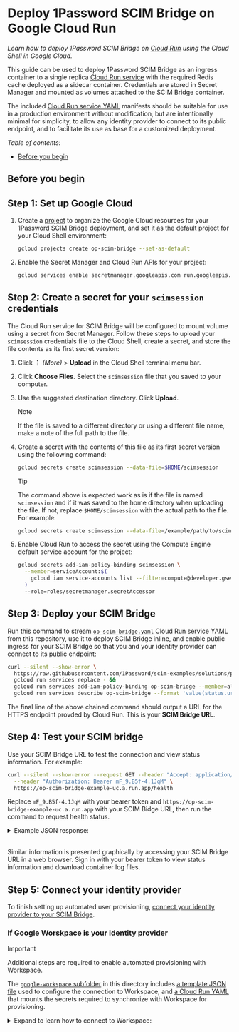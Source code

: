 # Deploy 1Password SCIM Bridge on Google Cloud Run

_Learn how to deploy 1Password SCIM Bridge on [Cloud Run](https://cloud.google.com/run/docs/overview/what-is-cloud-run) using the Cloud Shell in Google Cloud._

This guide can be used to deploy 1Password SCIM Bridge as an ingress container to a single replica [Cloud Run service](https://cloud.google.com/run/docs/overview/what-is-cloud-run#services) with the required Redis cache deployed as a sidecar container. Credentials are stored in Secret Manager and mounted as volumes attached to the SCIM Bridge container.

The included [Cloud Run service YAML](https://cloud.google.com/run/docs/reference/yaml/v1#service) manifests should be suitable for use in a production environment without modification, but are intentionally minimal for simplicity, to allow any identity provider to connect to its public endpoint, and to facilitate its use as base for a customized deployment.

*Table of contents:*

- [Before you begin](#before-you-begin)

<!-- !TODO: Complete ToC  -->

## Before you begin

<!-- !TODO: Document prereqs  -->

## Step 1: Set up Google Cloud

1. Create a [project](https://cloud.google.com/docs/overview#projects) to organize the Google Cloud resources for your 1Password SCIM Bridge deployment, and set it as the default project for your Cloud Shell environment:

    ```sh
    gcloud projects create op-scim-bridge --set-as-default
    ```

2. Enable the Secret Manager and Cloud Run APIs for your project:

    ```sh
    gcloud services enable secretmanager.googleapis.com run.googleapis.com
    ```

## Step 2: Create a secret for your `scimsession` credentials

The Cloud Run service for SCIM Bridge will be configured to mount volume using a secret from Secret Manager. Follow these steps to upload your `scimsession` credentials file to the Cloud Shell, create a secret, and store the file contents as its first secret version:

1. Click **⋮** _(More)_ > **Upload** in the Cloud Shell terminal menu bar.
2. Click **Choose Files**. Select the `scimsession` file that you saved to your computer.
3. Use the suggested destination directory. Click **Upload**.

    > [!NOTE]
    > If the file is saved to a different directory or using a different file name, make a note of the full path to
    > the file.

4. Create a secret with the contents of this file as its first secret version using the following command:

    ```sh
    gcloud secrets create scimsession --data-file=$HOME/scimsession
    ```

    > [!TIP]
    > The command above is expected work as is if the file is named `scimsession` and if it was saved to the home
    > directory when uploading the file. If not, replace `$HOME/scimsession` with the actual path to the file. For
    > example:
    >
    > ```sh
    > gcloud secrets create scimsession --data-file=/example/path/to/scimsession.file
    > ```

5. Enable Cloud Run to access the secret using the Compute Engine default service account for the project:

    ```sh
    gcloud secrets add-iam-policy-binding scimsession \
      --member=serviceAccount:$(
        gcloud iam service-accounts list --filter=compute@developer.gserviceaccount.com --format=value(email)
      )
      --role=roles/secretmanager.secretAccessor
    ```

## Step 3: Deploy your SCIM Bridge

Run this command to stream [`op-scim-bridge.yaml`](./op-scim-bridge.yaml) Cloud Run service YAML from this repository, use it to deploy SCIM Bridge inline, and enable public ingress for your SCIM Bridge so that you and your identity provider can connect to its public endpoint:

```sh
curl --silent --show-error \
  https://raw.githubusercontent.com/1Password/scim-examples/solutions/pike/google-cloud-run/beta/google-cloud-run/op-scim-bridge.yaml |
  gcloud run services replace - &&
  gcloud run services add-iam-policy-binding op-scim-bridge --member=allUsers --role=roles/run.invoker &&
  gcloud run services describe op-scim-bridge --format 'value(status.url)'
```

<!-- !TODO: Replace the URL above with the link to its path when it is merged into main.
```sh
curl --silent --show-error \
  https://raw.githubusercontent.com/1Password/scim-examples/main/beta/google-cloud-run/op-scim-bridge.yaml |
  gcloud run services replace - &&
  gcloud run services add-iam-policy-binding op-scim-bridge --member=allUsers --role=roles/run.invoker
```
-->

The final line of the above chained command should output a URL for the HTTPS endpoint provded by Cloud Run. This is your **SCIM Bridge URL**.

## Step 4: Test your SCIM bridge

Use your SCIM Bridge URL to test the connection and view status information. For example:

```sh
curl --silent --show-error --request GET --header "Accept: application/json" \
  --header "Authorization: Bearer mF_9.B5f-4.1JqM" \
  https://op-scim-bridge-example-uc.a.run.app/health
```

Replace `mF_9.B5f-4.1JqM` with your bearer token and `https://op-scim-bridge-example-uc.a.run.app` with your SCIM Bidge URL, then run the command to request health status.

<details>
<summary>Example JSON response:</summary>

> ```json
> {
>   "build": "209031",
>   "version": "2.9.3",
>   "reports": [
>     {
>       "source": "ConfirmationWatcher",
>       "time": "2024-04-25T14:06:09Z",
>       "expires": "2024-04-25T14:16:09Z",
>       "state": "healthy"
>     },
>     {
>       "source": "RedisCache",
>       "time": "2024-04-25T14:06:09Z",
>       "expires": "2024-04-25T14:16:09Z",
>       "state": "healthy"
>     },
>     {
>       "source": "SCIMServer",
>       "time": "2024-04-25T14:06:56Z",
>       "expires": "2024-04-25T14:16:56Z",
>       "state": "healthy"
>     },
>     {
>       "source": "StartProvisionWatcher",
>       "time": "2024-04-25T14:06:09Z",
>       "expires": "2024-04-25T14:16:09Z",
>       "state": "healthy"
>     }
>   ],
>   "retrievedAt": "2024-04-25T14:06:56Z"
> }
> ```

</details>
<br />

Similar information is presented graphically by accessing your SCIM Bridge URL in a web browser. Sign in with your bearer token to view status information and download container log files.

## Step 5: Connect your identity provider

To finish setting up automated user provisioning, [connect your identity provider to your SCIM Bridge](https://support.1password.com/scim/#step-3-connect-your-identity-provider).

### If Google Worskpace is your identity provider

> [!IMPORTANT]
> Additional steps are required to enable automated provisioning with Workspace.

The [`google-workspace` subfolder](./google-workspace/) in this directory includes [a template JSON file](./google-workspace/workspace-settings.json) used to configure the connection to Workspace, and [a Cloud Run YAML](./google-workspace/op-scim-bridge-gw.yaml) that mounts the secrets required to synchronize with Workspace for provisioning.

<details>
<summary>Expand to learn how to connect to Workspace:</summary>

### Configure SCIM Bridge to connect to Google Workspace

Follow the steps in this section to connect your SCIM Bridge to Google Workspace.

#### 3.1: Create a Google Workspace service account

<!-- !TODO: Translate these steps to CLI: [create a Google service account, key, and API client](https://support.1password.com/scim-google-workspace/#step-1-create-a-google-service-account-key-and-api-client). -->

1. Enable the Admin SDK API:

    ```sh
    gcloud services enable admin.googleapis.com
    ```

2. Create a service account:

    ```sh
    gloud iam service-accounts create onepassword-provisioning

    ```

3. Create a service account key and store it directly in Secret Manager using a secret named `workspace-credentials`:

    ```sh
    gcloud iam service-accounts keys create - \
      --iam-account=onepassword-provisioning@op-scim-bridge.iam.gserviceaccount.com |
      gcloud secrets create workspace-credentials --data-file=-
    ```

#### 3.2: Download and edit the Google Workspace settings template

1. Download the [`workspace-settings.json`](./google-workspace/workspace-settings.json) template file from this repository<!-- !TODO: using Cloud Shell or local machine? -->.
2. Edit the following in this file:
    - **Actor**: Enter an email address for a Google Workspace administrator to use with the service account.
    - **Bridge Address**: Enter your SCIM bridge URL.
    This is the URL for the Cloud Run service that can be found on the overview page (**not** your 1Password account sign-in address). For example: `https://op-scim-bridge-example.run.app`.
3. Save the file.

#### 3.3: Create secrets for Google Workspace

1. Click **⋮** _(More)_ > **Upload** in the Cloud Shell terminal menu bar.
2. Click **Choose Files**. Select the `scimsession` file that you saved to your computer.
3. Use the destination directory as is (or note the path if you saved it elsewhere). Click **Upload**.
4. Create the secret using the following command (replace `$HOME/scimsession` with the appropriate path if you saved it elsewhere):

    ```sh
    gcloud secrets create scimsession --data-file=$HOME/scimsession
    ```

#### 4.4: Connect your SCIM Bridge to Google Workspace

Use the [`op-scim-bridge-gw.yaml`](./google-workspace/op-scim-bridge-gw.yaml) Cloud Run sevice YAML from this repository to create a new revision of the service that is configured to connect to Google Workspace:

```sh
curl --silent --show-error \
  https://raw.githubusercontent.com/1Password/scim-examples/beta/google-cloud-run/google-workspace/op-scim-bridge.yaml |
  gcloud run services replace - &&
  gcloud run services describe op-scim-bridge --format 'value(status.url)'
```

Sign in to your SCIM Bridge in a web browser at the HTTPS endpoint provided by Cloud Run.

#### 4.5 Assign Workspace groups to 1Password

Continue from step [2.2: Set up provisioning to 1Password](https://support.1password.com/scim-google-workspace/#22-set-up-provisioning-to-1password) in the guide on our 1Password Support site.

</details>

<!-- Collecting references that may be relevant to document and possibly hyperlinked somewhere above.

## References

- <https://cloud.google.com/iam/docs/keys-create-delete?hl=en#required-permissions>
- <https://cloud.google.com/run/docs/reference/yaml/v1#service>
- <https://cloud.google.com/secret-manager/docs/create-secret-quickstart#gcloud>
- <https://cloud.google.com/shell/docs/uploading-and-downloading-files>
- <https://cloud.google.com/secret-manager/docs/manage-access-to-secrets#required_roles>
-->
